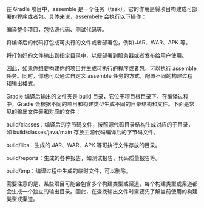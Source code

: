 
在 Gradle 项目中，assemble 是一个任务（task），它的作用是将项目构建成可部署的程序或者包。具体来说，assembele 会执行以下操作：

编译整个项目，包括源代码、测试代码等。

将编译后的代码打包成可执行的文件或者部署包，例如 JAR、WAR、APK 等。

将打包好的文件输出到指定目录中，以便部署到服务器或者发布给用户使用。

因此，如果你想要构建你的项目并生成可执行的程序或者包，可以执行 assemble 任务。同时，你也可以通过自定义 assemble 任务的方式，配置不同的构建过程和输出格式。


Gradle 编译后输出的文件夹是 build 目录，它位于项目根目录下。在编译过程中，Gradle 会根据不同的项目和构建类型生成不同的目录结构和文件。下面是常见的输出文件夹和对应的文件：

build/classes：编译后的字节码文件，按照源代码目录结构生成对应的子目录，如 build/classes/java/main 存放主源代码编译后的字节码文件。

build/libs：生成的 JAR、WAR、APK 等可执行文件存放的目录。

build/reports：生成的各种报告，如测试报告、代码质量报告等。

build/tmp：编译过程中生成的临时文件，可以删除。

需要注意的是，某些项目可能会包含多个构建类型或渠道，每个构建类型或渠道都会生成一个独立的输出目录。因此，在查找输出文件时需要先了解当前使用的构建类型或渠道。
